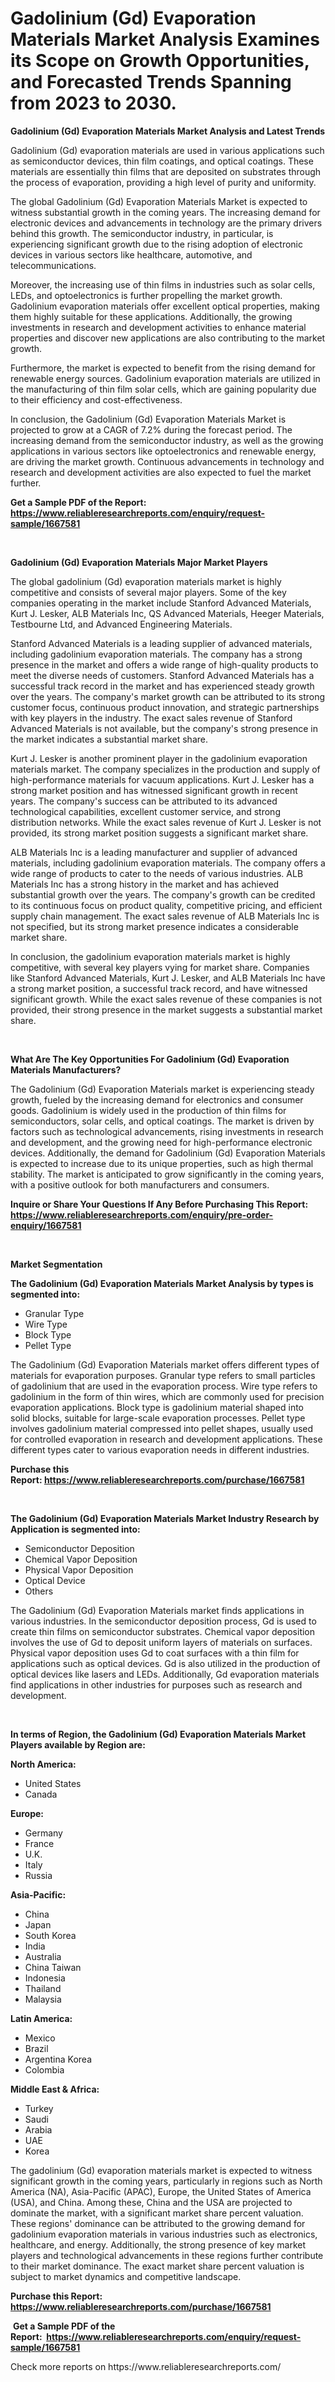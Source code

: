 <p><h1>Gadolinium (Gd) Evaporation Materials Market Analysis Examines its Scope on Growth Opportunities, and Forecasted Trends Spanning from 2023 to 2030.</h1></p><p><strong>Gadolinium (Gd) Evaporation Materials Market Analysis and Latest Trends</strong></p>
<p><p>Gadolinium (Gd) evaporation materials are used in various applications such as semiconductor devices, thin film coatings, and optical coatings. These materials are essentially thin films that are deposited on substrates through the process of evaporation, providing a high level of purity and uniformity.</p><p>The global Gadolinium (Gd) Evaporation Materials Market is expected to witness substantial growth in the coming years. The increasing demand for electronic devices and advancements in technology are the primary drivers behind this growth. The semiconductor industry, in particular, is experiencing significant growth due to the rising adoption of electronic devices in various sectors like healthcare, automotive, and telecommunications.</p><p>Moreover, the increasing use of thin films in industries such as solar cells, LEDs, and optoelectronics is further propelling the market growth. Gadolinium evaporation materials offer excellent optical properties, making them highly suitable for these applications. Additionally, the growing investments in research and development activities to enhance material properties and discover new applications are also contributing to the market growth.</p><p>Furthermore, the market is expected to benefit from the rising demand for renewable energy sources. Gadolinium evaporation materials are utilized in the manufacturing of thin film solar cells, which are gaining popularity due to their efficiency and cost-effectiveness.</p><p>In conclusion, the Gadolinium (Gd) Evaporation Materials Market is projected to grow at a CAGR of 7.2% during the forecast period. The increasing demand from the semiconductor industry, as well as the growing applications in various sectors like optoelectronics and renewable energy, are driving the market growth. Continuous advancements in technology and research and development activities are also expected to fuel the market further.</p></p>
<p><strong>Get a Sample PDF of the Report:&nbsp; <a href="https://www.reliableresearchreports.com/enquiry/request-sample/1667581">https://www.reliableresearchreports.com/enquiry/request-sample/1667581</a></strong></p>
<p>&nbsp;</p>
<p><strong>Gadolinium (Gd) Evaporation Materials Major Market Players</strong></p>
<p><p>The global gadolinium (Gd) evaporation materials market is highly competitive and consists of several major players. Some of the key companies operating in the market include Stanford Advanced Materials, Kurt J. Lesker, ALB Materials Inc, QS Advanced Materials, Heeger Materials, Testbourne Ltd, and Advanced Engineering Materials.</p><p>Stanford Advanced Materials is a leading supplier of advanced materials, including gadolinium evaporation materials. The company has a strong presence in the market and offers a wide range of high-quality products to meet the diverse needs of customers. Stanford Advanced Materials has a successful track record in the market and has experienced steady growth over the years. The company's market growth can be attributed to its strong customer focus, continuous product innovation, and strategic partnerships with key players in the industry. The exact sales revenue of Stanford Advanced Materials is not available, but the company's strong presence in the market indicates a substantial market share.</p><p>Kurt J. Lesker is another prominent player in the gadolinium evaporation materials market. The company specializes in the production and supply of high-performance materials for vacuum applications. Kurt J. Lesker has a strong market position and has witnessed significant growth in recent years. The company's success can be attributed to its advanced technological capabilities, excellent customer service, and strong distribution networks. While the exact sales revenue of Kurt J. Lesker is not provided, its strong market position suggests a significant market share.</p><p>ALB Materials Inc is a leading manufacturer and supplier of advanced materials, including gadolinium evaporation materials. The company offers a wide range of products to cater to the needs of various industries. ALB Materials Inc has a strong history in the market and has achieved substantial growth over the years. The company's growth can be credited to its continuous focus on product quality, competitive pricing, and efficient supply chain management. The exact sales revenue of ALB Materials Inc is not specified, but its strong market presence indicates a considerable market share.</p><p>In conclusion, the gadolinium evaporation materials market is highly competitive, with several key players vying for market share. Companies like Stanford Advanced Materials, Kurt J. Lesker, and ALB Materials Inc have a strong market position, a successful track record, and have witnessed significant growth. While the exact sales revenue of these companies is not provided, their strong presence in the market suggests a substantial market share.</p></p>
<p>&nbsp;</p>
<p><strong>What Are The Key Opportunities For Gadolinium (Gd) Evaporation Materials Manufacturers?</strong></p>
<p><p>The Gadolinium (Gd) Evaporation Materials market is experiencing steady growth, fueled by the increasing demand for electronics and consumer goods. Gadolinium is widely used in the production of thin films for semiconductors, solar cells, and optical coatings. The market is driven by factors such as technological advancements, rising investments in research and development, and the growing need for high-performance electronic devices. Additionally, the demand for Gadolinium (Gd) Evaporation Materials is expected to increase due to its unique properties, such as high thermal stability. The market is anticipated to grow significantly in the coming years, with a positive outlook for both manufacturers and consumers.</p></p>
<p><strong>Inquire or Share Your Questions If Any Before Purchasing This Report: <a href="https://www.reliableresearchreports.com/enquiry/pre-order-enquiry/1667581">https://www.reliableresearchreports.com/enquiry/pre-order-enquiry/1667581</a></strong></p>
<p>&nbsp;</p>
<p><strong>Market Segmentation</strong></p>
<p><strong>The Gadolinium (Gd) Evaporation Materials Market Analysis by types is segmented into:</strong></p>
<p><ul><li>Granular Type</li><li>Wire Type</li><li>Block Type</li><li>Pellet Type</li></ul></p>
<p><p>The Gadolinium (Gd) Evaporation Materials market offers different types of materials for evaporation purposes. Granular type refers to small particles of gadolinium that are used in the evaporation process. Wire type refers to gadolinium in the form of thin wires, which are commonly used for precision evaporation applications. Block type is gadolinium material shaped into solid blocks, suitable for large-scale evaporation processes. Pellet type involves gadolinium material compressed into pellet shapes, usually used for controlled evaporation in research and development applications. These different types cater to various evaporation needs in different industries.</p></p>
<p><strong>Purchase this Report:&nbsp;<a href="https://www.reliableresearchreports.com/purchase/1667581">https://www.reliableresearchreports.com/purchase/1667581</a></strong></p>
<p>&nbsp;</p>
<p><strong>The Gadolinium (Gd) Evaporation Materials Market Industry Research by Application is segmented into:</strong></p>
<p><ul><li>Semiconductor Deposition</li><li>Chemical Vapor Deposition</li><li>Physical Vapor Deposition</li><li>Optical Device</li><li>Others</li></ul></p>
<p><p>The Gadolinium (Gd) Evaporation Materials market finds applications in various industries. In the semiconductor deposition process, Gd is used to create thin films on semiconductor substrates. Chemical vapor deposition involves the use of Gd to deposit uniform layers of materials on surfaces. Physical vapor deposition uses Gd to coat surfaces with a thin film for applications such as optical devices. Gd is also utilized in the production of optical devices like lasers and LEDs. Additionally, Gd evaporation materials find applications in other industries for purposes such as research and development.</p></p>
<p>&nbsp;</p>
<p><strong>In terms of Region, the Gadolinium (Gd) Evaporation Materials Market Players available by Region are:</strong></p>
<p>
    <p> <strong> North America: </strong>
        <ul>
            <li>United States</li>
            <li>Canada</li>
        </ul>
        </p> 
    <p> <strong> Europe: </strong>
        <ul>
            <li>Germany</li>
            <li>France</li>
            <li>U.K.</li>
            <li>Italy</li>
            <li>Russia</li>
        </ul>
        </p> 
    <p> <strong> Asia-Pacific: </strong>
        <ul>
            <li>China</li>
            <li>Japan</li>
            <li>South Korea</li>
            <li>India</li>
            <li>Australia</li>
            <li>China Taiwan</li>
            <li>Indonesia</li>
            <li>Thailand</li>
            <li>Malaysia</li>
        </ul>
        </p> 
    <p> <strong> Latin America: </strong>
        <ul>
            <li>Mexico</li>
            <li>Brazil</li>
            <li>Argentina Korea</li>
            <li>Colombia</li>
        </ul>
        </p> 
    <p> <strong> Middle East & Africa: </strong>
        <ul>
            <li>Turkey</li>
            <li>Saudi</li>
            <li>Arabia</li>
            <li>UAE</li>
            <li>Korea</li>
        </ul>
    </p>
    </p>
<p><p>The gadolinium (Gd) evaporation materials market is expected to witness significant growth in the coming years, particularly in regions such as North America (NA), Asia-Pacific (APAC), Europe, the United States of America (USA), and China. Among these, China and the USA are projected to dominate the market, with a significant market share percent valuation. These regions' dominance can be attributed to the growing demand for gadolinium evaporation materials in various industries such as electronics, healthcare, and energy. Additionally, the strong presence of key market players and technological advancements in these regions further contribute to their market dominance. The exact market share percent valuation is subject to market dynamics and competitive landscape.</p></p>
<p><strong>Purchase this Report: <a href="https://www.reliableresearchreports.com/purchase/1667581">https://www.reliableresearchreports.com/purchase/1667581</a></strong></p>
<p>&nbsp;<strong>Get a Sample PDF of the Report:&nbsp;&nbsp;<a href="https://www.reliableresearchreports.com/enquiry/request-sample/1667581">https://www.reliableresearchreports.com/enquiry/request-sample/1667581</a></strong></p>
<p><strong></strong></p>
<p>Check more reports on https://www.reliableresearchreports.com/</p>